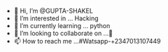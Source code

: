 - 👋 Hi, I’m @GUPTA-SHAKEL
- 👀 I’m interested in ... Hacking
- 🌱 I’m currently learning ... python
- 💞️ I’m looking to collaborate on ...🥱
- 📫 How to reach me ...#Watsapp-+2347013107449

<!---
GUPTA-SHAKEL/GUPTA-SHAKEL is a ✨ special ✨ repository because its `README.md` (this file) appears on your GitHub profile.
You can click the Preview link to take a look at your changes.
--->
